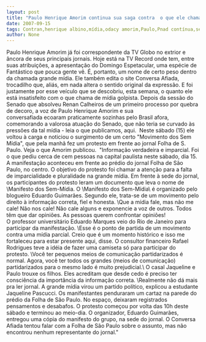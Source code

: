 ```yaml
---
layout: post
title: "Paulo Henrique Amorim continua sua saga contra  o que ele chama de mídia golpista"
date: 2007-09-15
tags: Contran,henrique albino,mídia,odacy amorim,Paulo,Pnad contínua,segunda chamada
author: None
---
```

Paulo Henrique Amorim j&aacute; foi correspondente da TV Globo no extrior e &acirc;ncora de seus principais jornais.&nbsp;Hoje est&aacute; na TV Record onde tem, entre suas atribui&ccedil;&otilde;es, a apresenta&ccedil;&atilde;o do Domingo Espetacular, uma esp&eacute;cie de Fant&aacute;stico que pouca gente v&ecirc;.&nbsp;&Eacute;, portanto, um nome de certo peso dentro da chamada grande m&iacute;dia.
Ele tamb&eacute;m edita o site Conversa Afiada, trocadilho que, ali&aacute;s,&nbsp;em nada altera o sentido original da express&atilde;o. E foi justamente por esse ve&iacute;culo que se descobriu, esta semana, o quanto ele est&aacute; insatisfeito com o que chama de m&iacute;dia golpista.
Depois da sess&atilde;o do Senado que absolveu Renan Calheiros de um&nbsp;primeiro processo&nbsp;por quebra de decoro, a voz de Paulo Henrique Amorim&nbsp;e sua conversafiada&nbsp;ecoaram&nbsp;praticamente sozinhas pelo Brasil afora, comemorando a valorosa atua&ccedil;&atilde;o do Senado, que n&atilde;o teria se curvado &agrave;s press&otilde;es da tal m&iacute;dia - leia o que publicamos, aqui.&nbsp;
Neste s&aacute;bado (15) ele voltou &agrave; carga&nbsp;e noticiou o surgimento de&nbsp;um certo &quot;Movimento dos Sem M&iacute;dia&quot;, que pela manh&atilde; fez um protesto em frente ao jornal Folha de S. Paulo.
Veja o que Amorim publicou.&nbsp;
&quot;Informa&ccedil;&atilde;o verdadeira e imparcial. Foi o que pediu cerca de cem pessoas na capital paulista neste s&aacute;bado, dia 15. A manifesta&ccedil;&atilde;o aconteceu em frente ao pr&eacute;dio do jornal Folha de S&atilde;o Paulo, no centro.
O objetivo do protesto foi chamar a aten&ccedil;&atilde;o para a falta de imparcialidade e pluralidade na grande m&iacute;dia.
Em frente &agrave; sede do jornal, os participantes do protesto leram&nbsp;um documento que leva o nome de \Manifesto dos Sem-M&iacute;dia\. 
O \Manifesto dos Sem-M&iacute;dia\ &eacute; organizado pelo blogueiro Eduardo Guimar&atilde;es. Segundo ele, trata-se de um movimento pelo direito &agrave; informa&ccedil;&atilde;o correta, fiel e honesta.
\Que a m&iacute;dia fale, mas n&atilde;o me cale! N&atilde;o nos cale! N&atilde;o cale alguns e exponencie a voz de outros. Todos t&ecirc;m que dar opini&otilde;es. As pessoas querem confrontar opini&otilde;es!\
O professor universit&aacute;rio Eduardo Marques veio do Rio de Janeiro para participar da manifesta&ccedil;&atilde;o. \Esse &eacute; o ponto de partida de um movimento contra uma m&iacute;dia parcial. Creio que &eacute; um momento hist&oacute;rico e isso me fortaleceu para estar presente aqui\, disse.
O consultor financeiro Rafael Rodrigues teve a id&eacute;ia de fazer uma camiseta s&oacute; para participar do protesto. \Voc&ecirc; ter pequenos meios de comunica&ccedil;&atilde;o partidarizados &eacute; normal. Agora, voc&ecirc; ter todos os grandes (meios de comunica&ccedil;&atilde;o) partidarizados para o mesmo lado &eacute; muito prejudicial.\ 
O casal Jaqueline e Paulo trouxe os filhos. Eles acreditam que desde cedo &eacute; preciso ter consci&ecirc;ncia da import&acirc;ncia da informa&ccedil;&atilde;o correta. \Realmente n&atilde;o d&aacute; mais pra ler jornal. A grande m&iacute;dia virou um partido pol&iacute;tico\, explicou a estudante Jaqueline Pascucci.
Os manifestantes penduraram um cartaz na parede do pr&eacute;dio da Folha de S&atilde;o Paulo. No espa&ccedil;o, deixaram registrados pensamentos e desabafos. O protesto come&ccedil;ou por volta das 10h deste s&aacute;bado e terminou ao meio-dia.
O organizador, Eduardo Guimar&atilde;es, entregou uma c&oacute;pia do manifesto do grupo, na sede do jornal.
O Conversa Afiada tentou falar com a Folha de S&atilde;o Paulo sobre o assunto, mas n&atilde;o encontrou nenhum representante do jornal.&quot; 